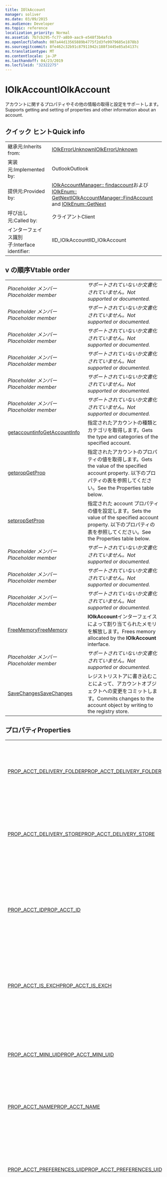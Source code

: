 ```yaml
---
title: IOlkAccount
manager: soliver
ms.date: 03/09/2015
ms.audience: Developer
ms.topic: reference
localization_priority: Normal
ms.assetid: 7b7cb295-fc77-a8b9-aac9-e548f3b4afcb
ms.openlocfilehash: 007a44d13565889b4775f2d3fe9979685e1878b3
ms.sourcegitcommit: 8fe462c32b91c87911942c188f3445e85a54137c
ms.translationtype: MT
ms.contentlocale: ja-JP
ms.lasthandoff: 04/23/2019
ms.locfileid: "32322275"
---
```

# <a name="iolkaccount"></a><span data-ttu-id="d3f63-102">IOlkAccount</span><span class="sxs-lookup"><span data-stu-id="d3f63-102">IOlkAccount</span></span>

<span data-ttu-id="d3f63-103">アカウントに関するプロパティやその他の情報の取得と設定をサポートします。</span><span class="sxs-lookup"><span data-stu-id="d3f63-103">Supports getting and setting of properties and other information about an account.</span></span>
  
## <a name="quick-info"></a><span data-ttu-id="d3f63-104">クイック ヒント</span><span class="sxs-lookup"><span data-stu-id="d3f63-104">Quick info</span></span>

|||
|:-----|:-----|
|<span data-ttu-id="d3f63-105">継承元:</span><span class="sxs-lookup"><span data-stu-id="d3f63-105">Inherits from:</span></span>  <br/> |[<span data-ttu-id="d3f63-106">IOlkErrorUnknown</span><span class="sxs-lookup"><span data-stu-id="d3f63-106">IOlkErrorUnknown</span></span>](iolkerrorunknown.md) <br/> |
|<span data-ttu-id="d3f63-107">実装元:</span><span class="sxs-lookup"><span data-stu-id="d3f63-107">Implemented by:</span></span>  <br/> |<span data-ttu-id="d3f63-108">Outlook</span><span class="sxs-lookup"><span data-stu-id="d3f63-108">Outlook</span></span>  <br/> |
|<span data-ttu-id="d3f63-109">提供元:</span><span class="sxs-lookup"><span data-stu-id="d3f63-109">Provided by:</span></span>  <br/> |<span data-ttu-id="d3f63-110">[IOlkAccountManager:: findaccount](iolkaccountmanager-findaccount.md)および[IOlkEnum:: GetNext](iolkenum-getnext.md)</span><span class="sxs-lookup"><span data-stu-id="d3f63-110">[IOlkAccountManager::FindAccount](iolkaccountmanager-findaccount.md) and [IOlkEnum::GetNext](iolkenum-getnext.md)</span></span> <br/> |
|<span data-ttu-id="d3f63-111">呼び出し元:</span><span class="sxs-lookup"><span data-stu-id="d3f63-111">Called by:</span></span>  <br/> |<span data-ttu-id="d3f63-112">クライアント</span><span class="sxs-lookup"><span data-stu-id="d3f63-112">Client</span></span>  <br/> |
|<span data-ttu-id="d3f63-113">インターフェイス識別子:</span><span class="sxs-lookup"><span data-stu-id="d3f63-113">Interface identifier:</span></span>  <br/> |<span data-ttu-id="d3f63-114">IID_IOlkAccount</span><span class="sxs-lookup"><span data-stu-id="d3f63-114">IID_IOlkAccount</span></span>  <br/> |
   
## <a name="vtable-order"></a><span data-ttu-id="d3f63-115">v の順序</span><span class="sxs-lookup"><span data-stu-id="d3f63-115">Vtable order</span></span>

|||
|:-----|:-----|
| <span data-ttu-id="d3f63-116">*Placeholder メンバー*</span><span class="sxs-lookup"><span data-stu-id="d3f63-116">*Placeholder member*</span></span>  <br/> | <span data-ttu-id="d3f63-117">*サポートされていないか文書化されていません。*</span><span class="sxs-lookup"><span data-stu-id="d3f63-117">*Not supported or documented.*</span></span>  <br/> |
| <span data-ttu-id="d3f63-118">*Placeholder メンバー*</span><span class="sxs-lookup"><span data-stu-id="d3f63-118">*Placeholder member*</span></span>  <br/> | <span data-ttu-id="d3f63-119">*サポートされていないか文書化されていません。*</span><span class="sxs-lookup"><span data-stu-id="d3f63-119">*Not supported or documented.*</span></span>  <br/> |
| <span data-ttu-id="d3f63-120">*Placeholder メンバー*</span><span class="sxs-lookup"><span data-stu-id="d3f63-120">*Placeholder member*</span></span>  <br/> | <span data-ttu-id="d3f63-121">*サポートされていないか文書化されていません。*</span><span class="sxs-lookup"><span data-stu-id="d3f63-121">*Not supported or documented.*</span></span>  <br/> |
| <span data-ttu-id="d3f63-122">*Placeholder メンバー*</span><span class="sxs-lookup"><span data-stu-id="d3f63-122">*Placeholder member*</span></span>  <br/> | <span data-ttu-id="d3f63-123">*サポートされていないか文書化されていません。*</span><span class="sxs-lookup"><span data-stu-id="d3f63-123">*Not supported or documented.*</span></span>  <br/> |
| <span data-ttu-id="d3f63-124">*Placeholder メンバー*</span><span class="sxs-lookup"><span data-stu-id="d3f63-124">*Placeholder member*</span></span>  <br/> | <span data-ttu-id="d3f63-125">*サポートされていないか文書化されていません。*</span><span class="sxs-lookup"><span data-stu-id="d3f63-125">*Not supported or documented.*</span></span>  <br/> |
| <span data-ttu-id="d3f63-126">*Placeholder メンバー*</span><span class="sxs-lookup"><span data-stu-id="d3f63-126">*Placeholder member*</span></span>  <br/> | <span data-ttu-id="d3f63-127">*サポートされていないか文書化されていません。*</span><span class="sxs-lookup"><span data-stu-id="d3f63-127">*Not supported or documented.*</span></span>  <br/> |
|[<span data-ttu-id="d3f63-128">getaccountinfo</span><span class="sxs-lookup"><span data-stu-id="d3f63-128">GetAccountInfo</span></span>](iolkaccount-getaccountinfo.md) <br/> |<span data-ttu-id="d3f63-129">指定されたアカウントの種類とカテゴリを取得します。</span><span class="sxs-lookup"><span data-stu-id="d3f63-129">Gets the type and categories of the specified account.</span></span>  <br/> |
|[<span data-ttu-id="d3f63-130">getprop</span><span class="sxs-lookup"><span data-stu-id="d3f63-130">GetProp</span></span>](iolkaccount-getprop.md) <br/> |<span data-ttu-id="d3f63-131">指定されたアカウントのプロパティの値を取得します。</span><span class="sxs-lookup"><span data-stu-id="d3f63-131">Gets the value of the specified account property.</span></span> <span data-ttu-id="d3f63-132">以下のプロパティの表を参照してください。</span><span class="sxs-lookup"><span data-stu-id="d3f63-132">See the Properties table below.</span></span>  <br/> |
|[<span data-ttu-id="d3f63-133">setprop</span><span class="sxs-lookup"><span data-stu-id="d3f63-133">SetProp</span></span>](iolkaccount-setprop.md) <br/> |<span data-ttu-id="d3f63-134">指定された account プロパティの値を設定します。</span><span class="sxs-lookup"><span data-stu-id="d3f63-134">Sets the value of the specified account property.</span></span> <span data-ttu-id="d3f63-135">以下のプロパティの表を参照してください。</span><span class="sxs-lookup"><span data-stu-id="d3f63-135">See the Properties table below.</span></span>  <br/> |
| <span data-ttu-id="d3f63-136">*Placeholder メンバー*</span><span class="sxs-lookup"><span data-stu-id="d3f63-136">*Placeholder member*</span></span>  <br/> | <span data-ttu-id="d3f63-137">*サポートされていないか文書化されていません。*</span><span class="sxs-lookup"><span data-stu-id="d3f63-137">*Not supported or documented.*</span></span>  <br/> |
| <span data-ttu-id="d3f63-138">*Placeholder メンバー*</span><span class="sxs-lookup"><span data-stu-id="d3f63-138">*Placeholder member*</span></span>  <br/> | <span data-ttu-id="d3f63-139">*サポートされていないか文書化されていません。*</span><span class="sxs-lookup"><span data-stu-id="d3f63-139">*Not supported or documented.*</span></span>  <br/> |
| <span data-ttu-id="d3f63-140">*Placeholder メンバー*</span><span class="sxs-lookup"><span data-stu-id="d3f63-140">*Placeholder member*</span></span>  <br/> | <span data-ttu-id="d3f63-141">*サポートされていないか文書化されていません。*</span><span class="sxs-lookup"><span data-stu-id="d3f63-141">*Not supported or documented.*</span></span>  <br/> |
|[<span data-ttu-id="d3f63-142">FreeMemory</span><span class="sxs-lookup"><span data-stu-id="d3f63-142">FreeMemory</span></span>](iolkaccount-freememory.md) <br/> |<span data-ttu-id="d3f63-143">**IOlkAccount**インターフェイスによって割り当てられたメモリを解放します。</span><span class="sxs-lookup"><span data-stu-id="d3f63-143">Frees memory allocated by the **IOlkAccount** interface.</span></span>  <br/> |
| <span data-ttu-id="d3f63-144">*Placeholder メンバー*</span><span class="sxs-lookup"><span data-stu-id="d3f63-144">*Placeholder member*</span></span>  <br/> | <span data-ttu-id="d3f63-145">*サポートされていないか文書化されていません。*</span><span class="sxs-lookup"><span data-stu-id="d3f63-145">*Not supported or documented.*</span></span>  <br/> |
|[<span data-ttu-id="d3f63-146">SaveChanges</span><span class="sxs-lookup"><span data-stu-id="d3f63-146">SaveChanges</span></span>](iolkaccount-savechanges.md) <br/> |<span data-ttu-id="d3f63-147">レジストリストアに書き込むことによって、アカウントオブジェクトへの変更をコミットします。</span><span class="sxs-lookup"><span data-stu-id="d3f63-147">Commits changes to the account object by writing to the registry store.</span></span>  <br/> |
   
## <a name="properties"></a><span data-ttu-id="d3f63-148">プロパティ</span><span class="sxs-lookup"><span data-stu-id="d3f63-148">Properties</span></span>

|||
|:-----|:-----|
|[<span data-ttu-id="d3f63-149">PROP_ACCT_DELIVERY_FOLDER</span><span class="sxs-lookup"><span data-stu-id="d3f63-149">PROP_ACCT_DELIVERY_FOLDER</span></span>](prop_acct_delivery_folder.md) <br/> |<span data-ttu-id="d3f63-150">アカウントの既定の配信フォルダーのエントリ ID を表します。</span><span class="sxs-lookup"><span data-stu-id="d3f63-150">Represents the Entry ID of the default delivery folder for the account.</span></span>  <br/> |
|[<span data-ttu-id="d3f63-151">PROP_ACCT_DELIVERY_STORE</span><span class="sxs-lookup"><span data-stu-id="d3f63-151">PROP_ACCT_DELIVERY_STORE</span></span>](prop_acct_delivery_store.md) <br/> |<span data-ttu-id="d3f63-152">アカウントの既定の配信ストアのエントリ ID を表します。</span><span class="sxs-lookup"><span data-stu-id="d3f63-152">Represents the Entry ID of the default delivery store for the account.</span></span>  <br/> |
|[<span data-ttu-id="d3f63-153">PROP_ACCT_ID</span><span class="sxs-lookup"><span data-stu-id="d3f63-153">PROP_ACCT_ID</span></span>](prop_acct_id.md) <br/> |<span data-ttu-id="d3f63-154">outlook 2000 およびそれ以前のバージョンの outlook でアカウント識別子を返します。</span><span class="sxs-lookup"><span data-stu-id="d3f63-154">Returns the account identifier in Outlook 2000 and earlier versions of Outlook.</span></span>  <br/> |
|[<span data-ttu-id="d3f63-155">PROP_ACCT_IS_EXCH</span><span class="sxs-lookup"><span data-stu-id="d3f63-155">PROP_ACCT_IS_EXCH</span></span>](prop_acct_is_exch.md) <br/> |<span data-ttu-id="d3f63-156">アカウントが Microsoft Exchange アカウントの場合は True。</span><span class="sxs-lookup"><span data-stu-id="d3f63-156">True if the account is a Microsoft Exchange account.</span></span>  <br/> |
|[<span data-ttu-id="d3f63-157">PROP_ACCT_MINI_UID</span><span class="sxs-lookup"><span data-stu-id="d3f63-157">PROP_ACCT_MINI_UID</span></span>](prop_acct_mini_uid.md) <br/> |<span data-ttu-id="d3f63-158">outlook 2002 以降のバージョンの outlook でアカウント識別子を返します。</span><span class="sxs-lookup"><span data-stu-id="d3f63-158">Returns the account identifier in versions of Outlook since Outlook 2002.</span></span>  <br/> |
|[<span data-ttu-id="d3f63-159">PROP_ACCT_NAME</span><span class="sxs-lookup"><span data-stu-id="d3f63-159">PROP_ACCT_NAME</span></span>](prop_acct_name.md) <br/> |<span data-ttu-id="d3f63-160">アカウント名を返します。</span><span class="sxs-lookup"><span data-stu-id="d3f63-160">Returns the account name.</span></span>  <br/> |
|[<span data-ttu-id="d3f63-161">PROP_ACCT_PREFERENCES_UID</span><span class="sxs-lookup"><span data-stu-id="d3f63-161">PROP_ACCT_PREFERENCES_UID</span></span>](prop_acct_preferences_uid.md) <br/> |<span data-ttu-id="d3f63-162">アカウントの設定を格納するプロファイルセクションの一意識別子 (UID) を取得します。</span><span class="sxs-lookup"><span data-stu-id="d3f63-162">Retrieves the unique identifier (UID) for the profile section that stores the account preferences.</span></span>  <br/> |
|[<span data-ttu-id="d3f63-163">PROP_ACCT_SEND_STAMP</span><span class="sxs-lookup"><span data-stu-id="d3f63-163">PROP_ACCT_SEND_STAMP</span></span>](prop_acct_send_stamp.md) <br/> |<span data-ttu-id="d3f63-164">アカウント "send" スタンプを返します。</span><span class="sxs-lookup"><span data-stu-id="d3f63-164">Returns the account "send" stamp.</span></span>  <br/> |
|[<span data-ttu-id="d3f63-165">PROP_ACCT_SENTITEMS_EID</span><span class="sxs-lookup"><span data-stu-id="d3f63-165">PROP_ACCT_SENTITEMS_EID</span></span>](prop_acct_sentitems_eid.md) <br/> |<span data-ttu-id="d3f63-166">アカウントの送信アイテムの既定のフォルダーのエントリ ID を表します。</span><span class="sxs-lookup"><span data-stu-id="d3f63-166">Represents the Entry ID of the default folder for sent items for the account.</span></span>  <br/> |
|[<span data-ttu-id="d3f63-167">PROP_ACCT_STAMP</span><span class="sxs-lookup"><span data-stu-id="d3f63-167">PROP_ACCT_STAMP</span></span>](prop_acct_stamp.md) <br/> |<span data-ttu-id="d3f63-168">アカウントスタンプを返します。</span><span class="sxs-lookup"><span data-stu-id="d3f63-168">Returns the account stamp.</span></span>  <br/> |
|[<span data-ttu-id="d3f63-169">PROP_ACCT_USER_DISPLAY_NAME</span><span class="sxs-lookup"><span data-stu-id="d3f63-169">PROP_ACCT_USER_DISPLAY_NAME</span></span>](prop_acct_user_display_name.md) <br/> |<span data-ttu-id="d3f63-170">ユーザーの表示名を返します。</span><span class="sxs-lookup"><span data-stu-id="d3f63-170">Returns the user display name.</span></span>  <br/> |
|[<span data-ttu-id="d3f63-171">PROP_ACCT_USER_EMAIL_ADDR</span><span class="sxs-lookup"><span data-stu-id="d3f63-171">PROP_ACCT_USER_EMAIL_ADDR</span></span>](prop_acct_user_email_addr.md) <br/> |<span data-ttu-id="d3f63-172">アカウントの電子メールアドレスを指定します。</span><span class="sxs-lookup"><span data-stu-id="d3f63-172">Specifies the email address for the account.</span></span>  <br/> |
|[<span data-ttu-id="d3f63-173">PROP_MAPI_EMSMDB_UID</span><span class="sxs-lookup"><span data-stu-id="d3f63-173">PROP_MAPI_EMSMDB_UID</span></span>](prop_mapi_emsmdb_uid.md) <br/> |<span data-ttu-id="d3f63-174">Exchange アカウントの UID を含む[ACCT_BIN](acct_bin.md)構造体を表します。</span><span class="sxs-lookup"><span data-stu-id="d3f63-174">Represents an [ACCT_BIN](acct_bin.md) structure that contains the UID of an Exchange account.</span></span>  <br/> |
|[<span data-ttu-id="d3f63-175">PROP_MAPI_IDENTITY_ENTRYID</span><span class="sxs-lookup"><span data-stu-id="d3f63-175">PROP_MAPI_IDENTITY_ENTRYID</span></span>](prop_mapi_identity_entryid.md) <br/> |<span data-ttu-id="d3f63-176">アカウントのアドレス帳エントリ ID を取得または設定します。</span><span class="sxs-lookup"><span data-stu-id="d3f63-176">Retrieves or sets the address book entry ID for the account.</span></span>  <br/> |
|[<span data-ttu-id="d3f63-177">PROP_MAPI_TRANSPORT_FLAGS</span><span class="sxs-lookup"><span data-stu-id="d3f63-177">PROP_MAPI_TRANSPORT_FLAGS</span></span>](prop_mapi_transport_flags.md) <br/> |<span data-ttu-id="d3f63-178">必要な同期タスクを決定するために Microsoft Outlook で使用するトランスポート設定を表し、アカウントがサポートしていないユーザーインターフェイス (UI) 要素を無効にします。</span><span class="sxs-lookup"><span data-stu-id="d3f63-178">Represents transport settings that Microsoft Outlook uses to determine the necessary synchronization tasks and to disable the user interface (UI) elements that the account does not support.</span></span>  <br/> |
   
## <a name="remarks"></a><span data-ttu-id="d3f63-179">解説</span><span class="sxs-lookup"><span data-stu-id="d3f63-179">Remarks</span></span>

<span data-ttu-id="d3f63-180">このインターフェイスは、列挙子で次のアカウントを取得するときに、 **IOlkAccount**と**IOlkEnum:: GetNext**をサポートするアカウントを検索するときに、 **IOlkAccountManager:: findaccount**によって返されます。</span><span class="sxs-lookup"><span data-stu-id="d3f63-180">This interface is returned by **IOlkAccountManager::FindAccount** when searching for an account that supports **IOlkAccount** and **IOlkEnum::GetNext** when getting the next account in an enumerator.</span></span> 
  
## <a name="see-also"></a><span data-ttu-id="d3f63-181">関連項目</span><span class="sxs-lookup"><span data-stu-id="d3f63-181">See also</span></span>

- [<span data-ttu-id="d3f63-182">アカウント管理 API について</span><span class="sxs-lookup"><span data-stu-id="d3f63-182">About the Account Management API</span></span>](about-the-account-management-api.md)  
- [<span data-ttu-id="d3f63-183">定数 (アカウント管理 API)</span><span class="sxs-lookup"><span data-stu-id="d3f63-183">Constants (Account management API)</span></span>](constants-account-management-api.md)

